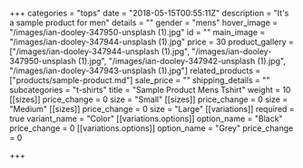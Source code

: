 +++
categories = "tops"
date = "2018-05-15T00:55:11Z"
description = "It's a sample product for men"
details = ""
gender = "mens"
hover_image = "/images/ian-dooley-347950-unsplash (1).jpg"
id = ""
main_image = "/images/ian-dooley-347944-unsplash (1).jpg"
price = 30
product_gallery = ["/images/ian-dooley-347944-unsplash (1).jpg", "/images/ian-dooley-347950-unsplash (1).jpg", "/images/ian-dooley-347942-unsplash (1).jpg", "/images/ian-dooley-347943-unsplash (1).jpg"]
related_products = ["products/sample-product.md"]
sale_price = ""
shipping_details = ""
subcategories = "t-shirts"
title = "Sample Product Mens Tshirt"
weight = 10
[[sizes]]
price_change = 0
size = "Small"
[[sizes]]
price_change = 0
size = "Medium"
[[sizes]]
price_change = 0
size = "Large"
[[variations]]
required = true
variant_name = "Color"
[[variations.options]]
option_name = "Black"
price_change = 0
[[variations.options]]
option_name = "Grey"
price_change = 0

+++

